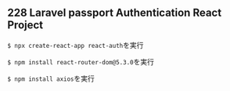 ## 228 Laravel passport Authentication React Project

`$ npx create-react-app react-auth`を実行<br>

`$ npm install react-router-dom@5.3.0`を実行<br>

`$ npm install axios`を実行<br>

